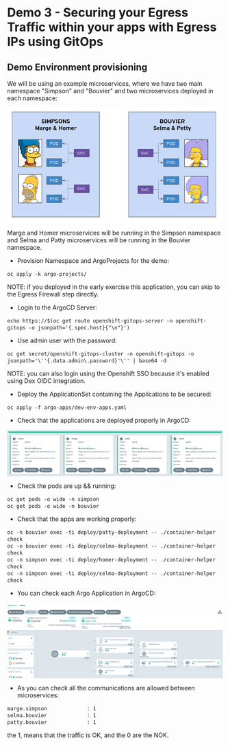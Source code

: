 # Demo 3 - Securing your Egress Traffic within your apps with Egress IPs using GitOps

## Demo Environment provisioning

We will be using an example microservices, where we have two main namespace "Simpson" and "Bouvier"
and two microservices deployed in each namespace:

<img align="center" width="750" src="docs/app0.png">

Marge and Homer microservices will be running in the Simpson namespace and Selma and Patty microservices will be running in the Bouvier namespace.

* Provision Namespace and ArgoProjects for the demo:

```
oc apply -k argo-projects/
```

NOTE: if you deployed in the early exercise this application, you can skip to the Egress Firewall step directly.

* Login to the ArgoCD Server:

```
echo https://$(oc get route openshift-gitops-server -n openshift-gitops -o jsonpath='{.spec.host}{"\n"}')
```

* Use admin user with the password:

```
oc get secret/openshift-gitops-cluster -n openshift-gitops -o jsonpath='\''{.data.admin\.password}'\'' | base64 -d
```

NOTE: you can also login using the Openshift SSO because it's enabled using Dex OIDC integration.

* Deploy the ApplicationSet containing the Applications to be secured:

```
oc apply -f argo-apps/dev-env-apps.yaml
```

* Check that the applications are deployed properly in ArgoCD:

<img align="center" width="750" src="docs/app1.png">

* Check the pods are up && running:

```
oc get pods -o wide -n simpson
oc get pods -o wide -n bouvier
```

* Check that the apps are working properly:

```
oc -n bouvier exec -ti deploy/patty-deployment -- ./container-helper check
oc -n bouvier exec -ti deploy/selma-deployment -- ./container-helper check
oc -n simpson exec -ti deploy/homer-deployment -- ./container-helper check
oc -n simpson exec -ti deploy/selma-deployment -- ./container-helper check
```

* You can check each Argo Application in ArgoCD:

<img align="center" width="750" src="docs/app2.png">

* As you can check all the communications are allowed between microservices:

```
marge.simpson             : 1
selma.bouvier             : 1
patty.bouvier             : 1
```

the 1, means that the traffic is OK, and the 0 are the NOK.

